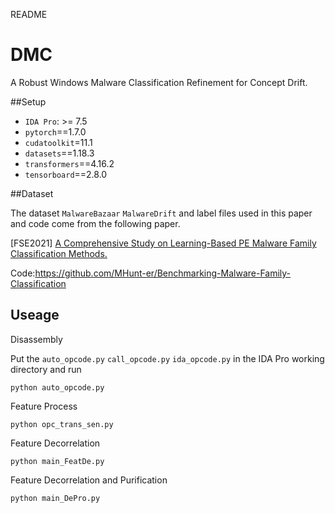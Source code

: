 README

# DMC

A Robust Windows Malware Classification Refinement for Concept Drift.


##Setup

* `IDA Pro`: >= 7.5
* `pytorch`==1.7.0 
* `cudatoolkit`=11.1
* `datasets`==1.18.3
* `transformers`==4.16.2
* `tensorboard`==2.8.0

##Dataset

The dataset `MalwareBazaar` `MalwareDrift` and label files used in this paper and code come from the following paper.

\[FSE2021\] [A Comprehensive Study on Learning-Based PE Malware Family Classification Methods.](https://dl.acm.org/doi/abs/10.1145/3468264.3473925)

Code:<https://github.com/MHunt-er/Benchmarking-Malware-Family-Classification>




## Useage

Disassembly

Put the `auto_opcode.py` `call_opcode.py` `ida_opcode.py` in the IDA Pro working directory and run
```
python auto_opcode.py
```

Feature Process

```
python opc_trans_sen.py
```

Feature Decorrelation
```
python main_FeatDe.py
```

Feature Decorrelation and Purification
```
python main_DePro.py
```
